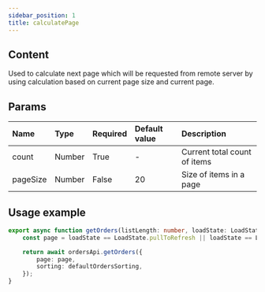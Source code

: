 ```yaml
---
sidebar_position: 1
title: calculatePage
---
```


## Content

Used to calculate next page which will be requested from remote server by using calculation based on current page size and current page.

## Params
| Name            | Type           | Required       | Default value  | Description                   
|:----------------|:---------------|:---------------|:---------------|:---------------------------    
| count           | Number         | True           | -              | Current total count of items
| pageSize        | Number         | False          | 20             | Size of items in a page        

## Usage example

```typescript
export async function getOrders(listLength: number, loadState: LoadState) {
    const page = loadState == LoadState.pullToRefresh || loadState == LoadState.refreshing ? 1 : calculatePage(listLength);

    return await ordersApi.getOrders({
        page: page,
        sorting: defaultOrdersSorting,
    });
}
```

